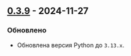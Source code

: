 ## [0.3.9] - 2024-11-27

### Обновлено

- Обновлена версия Python до `3.13.x`.

[0.3.9]: http://gitlab.sbyt.gomelenergo.by/i.kamarets/pyfoxpro/-/compare/v0.3.8...v0.3.9?from_project_id=13&straight=false
